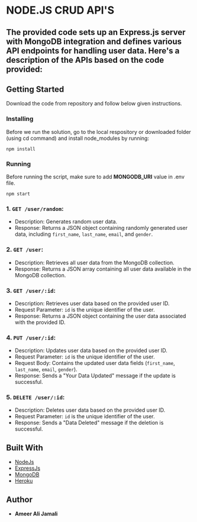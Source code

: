 # NODE.JS CRUD API'S

## The provided code sets up an Express.js server with MongoDB integration and defines various API endpoints for handling user data. Here's a description of the APIs based on the code provided:
## Getting Started

Download the code from repository and follow below given instructions.

### Installing
Before we run the solution, go to the local respository or downloaded folder (using cd command) and install node_modules by running:
```
npm install
```

### Running
Before running the script, make sure to add **MONGODB_URI** value in .env file.
```
npm start
```

### 1. `GET /user/random`:
   - Description: Generates random user data.
   - Response: Returns a JSON object containing randomly generated user data, including `first_name`, `last_name`, `email`, and `gender`.

### 2. `GET /user`:
   - Description: Retrieves all user data from the MongoDB collection.
   - Response: Returns a JSON array containing all user data available in the MongoDB collection.

### 3. `GET /user/:id`:
   - Description: Retrieves user data based on the provided user ID.
   - Request Parameter: `id` is the unique identifier of the user.
   - Response: Returns a JSON object containing the user data associated with the provided ID.

### 4. `PUT /user/:id`:
   - Description: Updates user data based on the provided user ID.
   - Request Parameter: `id` is the unique identifier of the user.
   - Request Body: Contains the updated user data fields (`first_name`, `last_name`, `email`, `gender`).
   - Response: Sends a "Your Data Updated" message if the update is successful.

### 5. `DELETE /user/:id`:
   - Description: Deletes user data based on the provided user ID.
   - Request Parameter: `id` is the unique identifier of the user.
   - Response: Sends a "Data Deleted" message if the deletion is successful.

## Built With

* [NodeJs](https://nodejs.org/en/)
* [ExpressJs](https://expressjs.com)
* [MongoDB](https://www.mongodb.com/)
* [Heroku](http://heroku.com/)

## Author
* **Ameer Ali Jamali**

